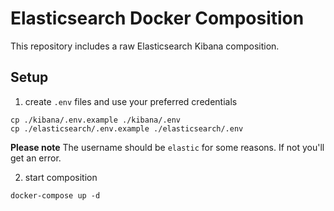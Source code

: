 # Elasticsearch Docker Composition

This repository includes a raw Elasticsearch Kibana composition.

## Setup
1. create `.env` files and use your preferred credentials
```
cp ./kibana/.env.example ./kibana/.env
cp ./elasticsearch/.env.example ./elasticsearch/.env
```

**Please note** The username should be `elastic` for some reasons.
If not you'll get an error.

2. start composition
```
docker-compose up -d
```
